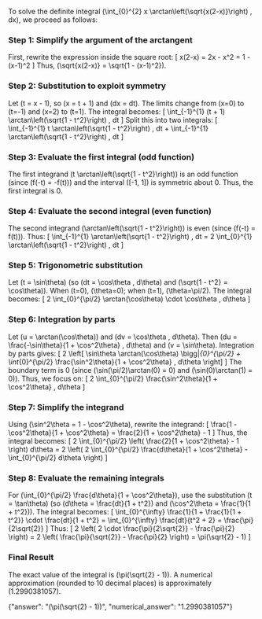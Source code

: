 
To solve the definite integral \(\int_{0}^{2} x \arctan\left(\sqrt{x(2-x)}\right) \, dx\), we proceed as follows:

### Step 1: Simplify the argument of the arctangent
First, rewrite the expression inside the square root:
\[
x(2-x) = 2x - x^2 = 1 - (x-1)^2
\]
Thus, \(\sqrt{x(2-x)} = \sqrt{1 - (x-1)^2}\).

### Step 2: Substitution to exploit symmetry
Let \(t = x - 1\), so \(x = t + 1\) and \(dx = dt\). The limits change from \(x=0\) to \(t=-1\) and \(x=2\) to \(t=1\). The integral becomes:
\[
\int_{-1}^{1} (t + 1) \arctan\left(\sqrt{1 - t^2}\right) \, dt
\]
Split this into two integrals:
\[
\int_{-1}^{1} t \arctan\left(\sqrt{1 - t^2}\right) \, dt + \int_{-1}^{1} \arctan\left(\sqrt{1 - t^2}\right) \, dt
\]

### Step 3: Evaluate the first integral (odd function)
The first integrand \(t \arctan\left(\sqrt{1 - t^2}\right)\) is an odd function (since \(f(-t) = -f(t)\)) and the interval \([-1, 1]\) is symmetric about 0. Thus, the first integral is 0.

### Step 4: Evaluate the second integral (even function)
The second integrand \(\arctan\left(\sqrt{1 - t^2}\right)\) is even (since \(f(-t) = f(t)\)). Thus:
\[
\int_{-1}^{1} \arctan\left(\sqrt{1 - t^2}\right) \, dt = 2 \int_{0}^{1} \arctan\left(\sqrt{1 - t^2}\right) \, dt
\]

### Step 5: Trigonometric substitution
Let \(t = \sin\theta\) (so \(dt = \cos\theta \, d\theta\) and \(\sqrt{1 - t^2} = \cos\theta\)). When \(t=0\), \(\theta=0\); when \(t=1\), \(\theta=\pi/2\). The integral becomes:
\[
2 \int_{0}^{\pi/2} \arctan(\cos\theta) \cdot \cos\theta \, d\theta
\]

### Step 6: Integration by parts
Let \(u = \arctan(\cos\theta)\) and \(dv = \cos\theta \, d\theta\). Then \(du = \frac{-\sin\theta}{1 + \cos^2\theta} \, d\theta\) and \(v = \sin\theta\). Integration by parts gives:
\[
2 \left[ \sin\theta \arctan(\cos\theta) \bigg|_{0}^{\pi/2} + \int_{0}^{\pi/2} \frac{\sin^2\theta}{1 + \cos^2\theta} \, d\theta \right]
\]
The boundary term is 0 (since \(\sin(\pi/2)\arctan(0) = 0\) and \(\sin(0)\arctan(1) = 0\)). Thus, we focus on:
\[
2 \int_{0}^{\pi/2} \frac{\sin^2\theta}{1 + \cos^2\theta} \, d\theta
\]

### Step 7: Simplify the integrand
Using \(\sin^2\theta = 1 - \cos^2\theta\), rewrite the integrand:
\[
\frac{1 - \cos^2\theta}{1 + \cos^2\theta} = \frac{2}{1 + \cos^2\theta} - 1
\]
Thus, the integral becomes:
\[
2 \int_{0}^{\pi/2} \left( \frac{2}{1 + \cos^2\theta} - 1 \right) d\theta = 2 \left( 2 \int_{0}^{\pi/2} \frac{d\theta}{1 + \cos^2\theta} - \int_{0}^{\pi/2} d\theta \right)
\]

### Step 8: Evaluate the remaining integrals
For \(\int_{0}^{\pi/2} \frac{d\theta}{1 + \cos^2\theta}\), use the substitution \(t = \tan\theta\) (so \(d\theta = \frac{dt}{1 + t^2}\) and \(\cos^2\theta = \frac{1}{1 + t^2}\)). The integral becomes:
\[
\int_{0}^{\infty} \frac{1}{1 + \frac{1}{1 + t^2}} \cdot \frac{dt}{1 + t^2} = \int_{0}^{\infty} \frac{dt}{t^2 + 2} = \frac{\pi}{2\sqrt{2}}
\]
Thus:
\[
2 \left( 2 \cdot \frac{\pi}{2\sqrt{2}} - \frac{\pi}{2} \right) = 2 \left( \frac{\pi}{\sqrt{2}} - \frac{\pi}{2} \right) = \pi(\sqrt{2} - 1)
\]

### Final Result
The exact value of the integral is \(\pi(\sqrt{2} - 1)\). A numerical approximation (rounded to 10 decimal places) is approximately \(1.2990381057\).

{"answer": "\(\pi(\sqrt{2} - 1)\)", "numerical_answer": "1.2990381057"}